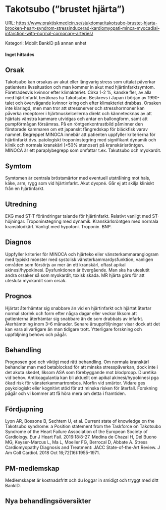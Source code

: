 # Takotsubo (”brustet hjärta”)

URL: https://www.praktiskmedicin.se/sjukdomar/takotsubo-brustet-hjarta-brooken-heart-syndrom-stressinducerad-kardiomyopati-minca-myocadial-infarction-with-normal-cornonary-arteries/



Kategori: Mobilt BankID på annan enhet

#### Inget hittades

## Orsak

Takotsubo kan orsakas av akut eller långvarig stress som uttalat påverkar patientens livssituation och man kommer in akut med hjärtinfarktsymtom. Företrädesvis kvinnor efter klimakteriet. Cirka 1-2 %, kanske fler, av alla med hjärtinfarkt beräknas ha Takotsubo. Beskrevs i Japan i början av 1990-talet och övervägande kvinnor kring och efter klimakteriet drabbas.
Orsaken inte klarlagd, men man tror att stressnerver och stresshormoner kan påverka receptorer i hjärtmuskelcellerna direkt och kännetecknas av att hjärtats vänstra kammare utvidgas och antar en ballongform, samt att pumpförmågan försämras. På en röntgenkontrastbild påminner den förstorade kammaren om ett japanskt fångredskap för bläckfisk varav namnet.
Begreppet MINOCA innebär att patienten uppfyller kriterierna för hjärtinfarkt dvs. patologiskt troponinstegring med signifikant dynamik och klinik och normala kranskärl (<50% stenoser) på kranskärlsröntgen. MINOCA är ett paraplybegrepp som omfattar t.ex. Takutsubo och myokardit.

## Symtom

Symtomen är centrala bröstsmärtor med eventuell utstrålning mot hals, käke, arm, rygg som vid hjärtinfarkt. Akut dyspné. Går ej att skilja kliniskt från en hjärtinfarkt.

## Utredning

EKG med ST-T förändringar talande för hjärtinfarkt. Relativt vanligt med ST-höjningar. Troponinstegring med dynamik. Kranskärlsröntgen med normala kransblodkärl. Vanligt med hypotoni. Troponin. BNP.

## Diagnos

Uppfyller kriterier för MINOCA och hjärteko eller vänsterkammarangiogram med typiskt mönster med systolisk vänsterkammardysfunktion, vanligen områden som försörjs av mer än ett kranskärl, oftast apikal akinesi/hypokinesi. Dysfunktionen är övergående.
Man ska ha uteslutit andra orsaker så som myokardit, toxisk skada. MR hjärta görs för att utesluta myokardit som orsak.

## Prognos

Hjärtat återhämtar sig snabbare än vid en hjärtinfarkt och hjärtat återtar normal storlek och form efter några dagar eller veckor liksom att patienterna återhämtar sig snabbare än de som drabbats av infarkt. Återhämtning inom 3–6 månader.
Senare årsuppföljningar visar dock att det kan vara allvarligare än man tidigare trott.
Ytterligare forskning och uppföljning behövs och pågår.

## Behandling

Prognosen god och viktigt med rätt behandling. Om normala kranskärl behandlar man med betablockad för att minska stresspåverkan, dock inte i det akuta skedet, liksom ASA som förebyggande mot blodpropp. Diuretika vid behov. Antikoagulantia kan bli aktuellt om apikal akinesi/hypokinesi pga ökad risk för vänsterkammartrombos. Morfin vid smärtor. Vidare ges psykologiskt eller kognitivt stöd för att minska risken för återfall. Forskning pågår och vi kommer att få höra mera om detta i framtiden.

## Fördjupning

Lyon AR, Bossone B, Sechtem U, et al. Current state of knowledge on the Takotsubo syndrome: a Position statement from the Taskforce on Takotsubo Syndrome of the Heart Failure Association of the European Society of Cardiology. Eur J Heart Fail. 2016:18:8-27.
Medina de Chazal H, Del Buono MG, Keyser-Marcus L, Ma L, Moeller FG, Berrocal D, Abbate A. Stress Cardiomyopathy Diagnosis and Treatment: JACC State-of-the-Art Review. J Am Coll Cardiol. 2018 Oct 16;72(16):1955-1971.

## PM-medlemskap

Medlemskapet är kostnadsfritt och du loggar in smidigt och tryggt med ditt BankID.

## Nya behandlingsöversikter

